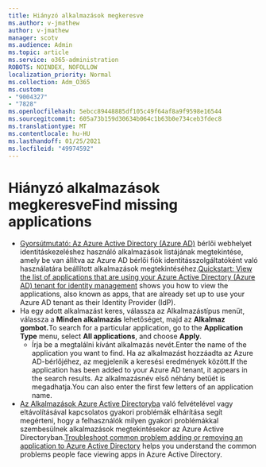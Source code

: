 ```yaml
---
title: Hiányzó alkalmazások megkeresve
ms.author: v-jmathew
author: v-jmathew
manager: scotv
ms.audience: Admin
ms.topic: article
ms.service: o365-administration
ROBOTS: NOINDEX, NOFOLLOW
localization_priority: Normal
ms.collection: Adm_O365
ms.custom:
- "9004327"
- "7828"
ms.openlocfilehash: 5ebcc89448885df105c49f64af8a9f9598e16544
ms.sourcegitcommit: 605a73b159d30634b064c1b63b0e734ceb3fdec8
ms.translationtype: MT
ms.contentlocale: hu-HU
ms.lasthandoff: 01/25/2021
ms.locfileid: "49974592"
---
```

# <a name="find-missing-applications"></a><span data-ttu-id="75bfe-102">Hiányzó alkalmazások megkeresve</span><span class="sxs-lookup"><span data-stu-id="75bfe-102">Find missing applications</span></span>

- <span data-ttu-id="75bfe-103">[Gyorsútmutató: Az Azure Active Directory (Azure AD)](https://docs.microsoft.com/azure/active-directory/manage-apps/view-applications-portal) bérlői webhelyet identitáskezeléshez használó alkalmazások listájának megtekintése, amely be van állítva az Azure AD bérlői fiók identitásszolgáltatóként való használatára beállított alkalmazások megtekintéséhez.</span><span class="sxs-lookup"><span data-stu-id="75bfe-103">[Quickstart: View the list of applications that are using your Azure Active Directory (Azure AD) tenant for identity management](https://docs.microsoft.com/azure/active-directory/manage-apps/view-applications-portal) shows you how to view the applications, also known as apps, that are already set up to use your Azure AD tenant as their Identity Provider (IdP).</span></span>
- <span data-ttu-id="75bfe-104">Ha egy adott alkalmazást keres,  válassza az Alkalmazástípus menüt, válassza a **Minden alkalmazás** lehetőséget, majd az **Alkalmaz gombot.**</span><span class="sxs-lookup"><span data-stu-id="75bfe-104">To search for a particular application, go to the **Application Type** menu, select **All applications**, and choose **Apply**.</span></span>
  - <span data-ttu-id="75bfe-105">Írja be a megtalálni kívánt alkalmazás nevét.</span><span class="sxs-lookup"><span data-stu-id="75bfe-105">Enter the name of the application you want to find.</span></span> <span data-ttu-id="75bfe-106">Ha az alkalmazást hozzáadta az Azure AD-bérlőjéhez, az megjelenik a keresési eredmények között.</span><span class="sxs-lookup"><span data-stu-id="75bfe-106">If the application has been added to your Azure AD tenant, it appears in the search results.</span></span> <span data-ttu-id="75bfe-107">Az alkalmazásnév első néhány betűét is megadhatja.</span><span class="sxs-lookup"><span data-stu-id="75bfe-107">You can also enter the first few letters of an application name.</span></span>
- <span data-ttu-id="75bfe-108">[Az Alkalmazások Azure Active Directoryba](https://docs.microsoft.com/azure/active-directory/manage-apps/troubleshoot-adding-apps) való felvételével vagy eltávolításával kapcsolatos gyakori problémák elhárítása segít megérteni, hogy a felhasználók milyen gyakori problémákkal szembesülnek alkalmazások megtekintésekor az Azure Active Directoryban.</span><span class="sxs-lookup"><span data-stu-id="75bfe-108">[Troubleshoot common problem adding or removing an application to Azure Active Directory](https://docs.microsoft.com/azure/active-directory/manage-apps/troubleshoot-adding-apps) helps you understand the common problems people face viewing apps in Azure Active Directory.</span></span>
